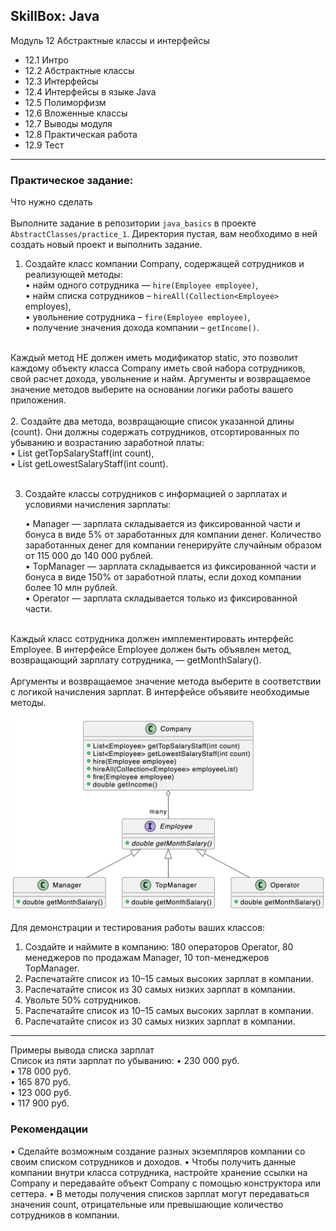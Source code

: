 ## SkillBox: Java

Модуль 12
Абстрактные классы и интерфейсы

- 12.1 Интро
- 12.2 Абстрактные классы
- 12.3 Интерфейсы
- 12.4 Интерфейсы в языке Java
- 12.5 Полиморфизм
- 12.6 Вложенные классы
- 12.7 Выводы модуля
- 12.8 Практическая работа
- 12.9 Тест

---

### Практическое задание:
Что нужно сделать
<br><br>
Выполните задание в репозитории `java_basics` в проекте `AbstractClasses/practice_1`. 
Директория пустая, вам необходимо в ней создать новый проект и выполнить задание.
<br>
1. Создайте класс компании Company, содержащей сотрудников и реализующей методы:<br>
   • найм одного сотрудника — `hire(Employee employee)`,<br>
   • найм списка сотрудников – `hireAll(Collection<Employee>` employes),<br>
   • увольнение сотрудника – `fire(Employee employee)`,<br>
   • получение значения дохода компании – `getIncome()`.<br><br>

Каждый метод НЕ должен иметь модификатор static, это позволит каждому объекту 
класса Company иметь свой набора сотрудников, свой расчет дохода, увольнение и найм. 
Аргументы и возвращаемое значение методов выберите на основании логики работы 
вашего приложения.
<br><br>
2. Создайте два метода, возвращающие список указанной длины (count). Они 
должны содержать сотрудников, отсортированных по убыванию и возрастанию 
заработной платы:<br>
   • List<Employee> getTopSalaryStaff(int count),<br>
   • List<Employee> getLowestSalaryStaff(int count).<br><br>

3. Создайте классы сотрудников с информацией о зарплатах и условиями 
начисления зарплаты: <br>

   • Manager — зарплата складывается из фиксированной части и бонуса в виде 
5% от заработанных для компании денег. Количество заработанных денег для компании 
генерируйте случайным образом от 115 000 до 140 000 рублей.<br>
   • TopManager — зарплата складывается из фиксированной части и бонуса 
в виде 150% от заработной платы, если доход компании более 10 млн рублей.<br>
   • Operator — зарплата складывается только из фиксированной части.<br><br>

Каждый класс сотрудника должен имплементировать интерфейс Employee. В интерфейсе 
Employee должен быть объявлен метод, возвращающий зарплату сотрудника, — getMonthSalary().
<br><br>
Аргументы и возвращаемое значение метода выберите в соответствии с логикой 
начисления зарплат. В интерфейсе объявите необходимые методы.
<br>
<br>
![img_2.png](img_2.png)
<br>
<br>
Для демонстрации и тестирования работы ваших классов:
1. Создайте и наймите в компанию: 180 операторов Operator, 80 менеджеров по 
продажам Manager, 10 топ-менеджеров TopManager.
2. Распечатайте список из 10–15 самых высоких зарплат в компании.
3. Распечатайте список из 30 самых низких зарплат в компании.
4. Увольте 50% сотрудников.
5. Распечатайте список из 10–15 самых высоких зарплат в компании.
6. Распечатайте список из 30 самых низких зарплат в компании.

---

Примеры вывода списка зарплат<br>
Список из пяти зарплат по убыванию:
• 230 000 руб.<br>
• 178 000 руб.<br>
• 165 870 руб.<br>
• 123 000 руб.<br>
• 117 900 руб.<br>

### Рекомендации
• Сделайте возможным создание разных экземпляров компании со своим списком 
сотрудников и доходов.
• Чтобы получить данные компании внутри класса сотрудника, настройте хранение 
ссылки на Company и передавайте объект Company с помощью конструктора или сеттера.
• В методы получения списков зарплат могут передаваться значения count, 
отрицательные или превышающие количество сотрудников в компании.